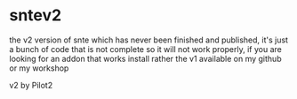 # sntev2
the v2 version of snte which has never been finished and published, it's just a bunch of code that is not complete so it will not work properly, if you are looking for an addon that works install rather the v1 available on my github or my workshop

v2 by Pilot2 
